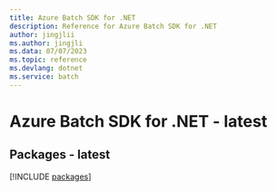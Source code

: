 ```yaml
---
title: Azure Batch SDK for .NET
description: Reference for Azure Batch SDK for .NET
author: jingjlii
ms.author: jingjli
ms.data: 07/07/2023
ms.topic: reference
ms.devlang: dotnet
ms.service: batch
---
```

# Azure Batch SDK for .NET - latest
## Packages - latest
[!INCLUDE [packages](batch-index.md)]